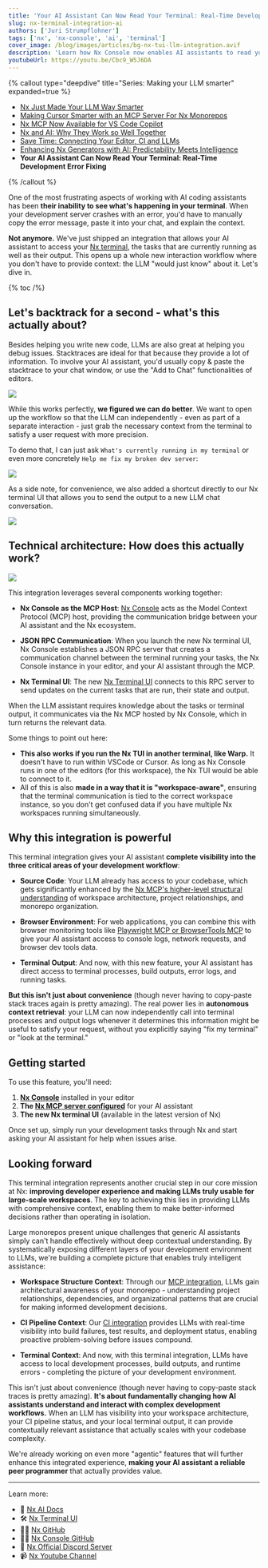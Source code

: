 ```yaml
---
title: 'Your AI Assistant Can Now Read Your Terminal: Real-Time Development Error Fixing'
slug: nx-terminal-integration-ai
authors: ['Juri Strumpflohner']
tags: ['nx', 'nx-console', 'ai', 'terminal']
cover_image: /blog/images/articles/bg-nx-tui-llm-integration.avif
description: 'Learn how Nx Console now enables AI assistants to read your terminal output in real-time, automatically detecting and fixing development errors as they happen.'
youtubeUrl: https://youtu.be/Cbc9_W5J6DA
---
```


{% callout type="deepdive" title="Series: Making your LLM smarter" expanded=true %}

- [Nx Just Made Your LLM Way Smarter](/blog/nx-just-made-your-llm-smarter)
- [Making Cursor Smarter with an MCP Server For Nx Monorepos](/blog/nx-made-cursor-smarter)
- [Nx MCP Now Available for VS Code Copilot](/blog/nx-mcp-vscode-copilot)
- [Nx and AI: Why They Work so Well Together](/blog/nx-and-ai-why-they-work-together)
- [Save Time: Connecting Your Editor, CI and LLMs](/blog/nx-editor-ci-llm-integration)
- [Enhancing Nx Generators with AI: Predictability Meets Intelligence](/blog/nx-generators-ai-integration)
- **Your AI Assistant Can Now Read Your Terminal: Real-Time Development Error Fixing**

{% /callout %}

One of the most frustrating aspects of working with AI coding assistants has been **their inability to see what's happening in your terminal**. When your development server crashes with an error, you'd have to manually copy the error message, paste it into your chat, and explain the context.

**Not anymore.** We've just shipped an integration that allows your AI assistant to access your [Nx terminal](/blog/nx-21-terminal-ui), the tasks that are currently running as well as their output. This opens up a whole new interaction workflow where you don't have to provide context: the LLM "would just know" about it. Let's dive in.

{% toc /%}

## Let's backtrack for a second - what's this actually about?

Besides helping you write new code, LLMs are also great at helping you debug issues. Stacktraces are ideal for that because they provide a lot of information. To involve your AI assistant, you'd usually copy & paste the stacktrace to your chat window, or use the "Add to Chat" functionalities of editors.

![](/blog/images/articles/llm-add-to-chat.avif)

While this works perfectly, **we figured we can do better**. We want to open up the workflow so that the LLM can independently - even as part of a separate interaction - just grab the necessary context from the terminal to satisfy a user request with more precision.

To demo that, I can just ask `What's currently running in my terminal` or even more concretely `Help me fix my broken dev server`:

![](/blog/images/articles/nx-tui-llm-fix-my-broken-code.avif)

As a side note, for convenience, we also added a shortcut directly to our Nx terminal UI that allows you to send the output to a new LLM chat conversation.

![](/blog/images/articles/nx-tui-send-to-llm.avif)

## Technical architecture: How does this actually work?

![](/blog/images/articles/nx-llm-terminal-integration.avif)

This integration leverages several components working together:

- **Nx Console as the MCP Host**: [Nx Console](/getting-started/editor-setup) acts as the Model Context Protocol (MCP) host, providing the communication bridge between your AI assistant and the Nx ecosystem.

- **JSON RPC Communication**: When you launch the new Nx terminal UI, Nx Console establishes a JSON RPC server that creates a communication channel between the terminal running your tasks, the Nx Console instance in your editor, and your AI assistant through the MCP.

- **Nx Terminal UI**: The new [Nx Terminal UI](/blog/nx-21-terminal-ui) connects to this RPC server to send updates on the current tasks that are run, their state and output.

When the LLM assistant requires knowledge about the tasks or terminal output, it communicates via the Nx MCP hosted by Nx Console, which in turn returns the relevant data.

Some things to point out here:

- **This also works if you run the Nx TUI in another terminal, like Warp.** It doesn't have to run within VSCode or Cursor. As long as Nx Console runs in one of the editors (for this workspace), the Nx TUI would be able to connect to it.
- All of this is also **made in a way that it is "workspace-aware"**, ensuring that the terminal communication is tied to the correct workspace instance, so you don't get confused data if you have multiple Nx workspaces running simultaneously.

## Why this integration is powerful

This terminal integration gives your AI assistant **complete visibility into the three critical areas of your development workflow**:

- **Source Code**: Your LLM already has access to your codebase, which gets significantly enhanced by the [Nx MCP's higher-level structural understanding](/blog/nx-mcp-vscode-copilot) of workspace architecture, project relationships, and monorepo organization.

- **Browser Environment**: For web applications, you can combine this with browser monitoring tools like [Playwright MCP or BrowserTools MCP](https://github.com/AgentDeskAI/browser-tools-mcp) to give your AI assistant access to console logs, network requests, and browser dev tools data.

- **Terminal Output**: And now, with this new feature, your AI assistant has direct access to terminal processes, build outputs, error logs, and running tasks.

**But this isn't just about convenience** (though never having to copy-paste stack traces again is pretty amazing). The real power lies in **autonomous context retrieval**: your LLM can now independently call into terminal processes and output logs whenever it determines this information might be useful to satisfy your request, without you explicitly saying "fix my terminal" or "look at the terminal."

## Getting started

To use this feature, you'll need:

1. **[Nx Console](/getting-started/editor-setup)** installed in your editor
2. **The [Nx MCP server configured](/features/enhance-AI)** for your AI assistant
3. **The new Nx terminal UI** (available in the latest version of Nx)

Once set up, simply run your development tasks through Nx and start asking your AI assistant for help when issues arise.

## Looking forward

This terminal integration represents another crucial step in our core mission at Nx: **improving developer experience and making LLMs truly usable for large-scale workspaces**. The key to achieving this lies in providing LLMs with comprehensive context, enabling them to make better-informed decisions rather than operating in isolation.

Large monorepos present unique challenges that generic AI assistants simply can't handle effectively without deep contextual understanding. By systematically exposing different layers of your development environment to LLMs, we're building a complete picture that enables truly intelligent assistance:

- **Workspace Structure Context**: Through our [MCP integration](/blog/nx-mcp-vscode-copilot), LLMs gain architectural awareness of your monorepo - understanding project relationships, dependencies, and organizational patterns that are crucial for making informed development decisions.

- **CI Pipeline Context**: Our [CI integration](/blog/nx-editor-ci-llm-integration) provides LLMs with real-time visibility into build failures, test results, and deployment status, enabling proactive problem-solving before issues compound.

- **Terminal Context**: And now, with this terminal integration, LLMs have access to local development processes, build outputs, and runtime errors - completing the picture of your development environment.

This isn't just about convenience (though never having to copy-paste stack traces is pretty amazing). **It's about fundamentally changing how AI assistants understand and interact with complex development workflows.** When an LLM has visibility into your workspace architecture, your CI pipeline status, and your local terminal output, it can provide contextually relevant assistance that actually scales with your codebase complexity.

We're already working on even more "agentic" features that will further enhance this integrated experience, **making your AI assistant a reliable peer programmer** that actually provides value.

---

Learn more:

- 🧠 [Nx AI Docs](/features/enhance-AI)
- 🛠️ [Nx Terminal UI](/blog/nx-21-terminal-ui)
- 👩‍💻 [Nx GitHub](https://github.com/nrwl/nx)
- 👩‍💻 [Nx Console GitHub](https://github.com/nrwl/nx-console)
- 💬 [Nx Official Discord Server](https://go.nx.dev/community)
- 📹 [Nx Youtube Channel](https://www.youtube.com/@nxdevtools)
